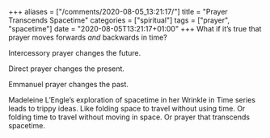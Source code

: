 +++
aliases = ["/comments/2020-08-05_13:21:17/"]
title = "Prayer Transcends Spacetime"
categories = ["spiritual"]
tags = ["prayer", "spacetime"]
date = "2020-08-05T13:21:17+01:00"
+++
What if it’s true that prayer moves forwards _and_ backwards in time?

Intercessory prayer changes the future.

Direct prayer changes the present.

Emmanuel prayer changes the past.

Madeleine L’Engle’s exploration of spacetime in her Wrinkle in Time series leads to trippy ideas. Like folding space to travel without using time. Or folding time to travel without moving in space. Or prayer that transcends spacetime.
